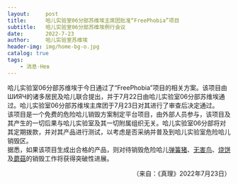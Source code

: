```yaml
---
layout:     post
title:      哈儿实验室06分部苏维埃主席团批准“FreePhobia”项目
subtitle:   哈儿实验室06分部苏维埃例行会议
date:       2022-7-23
author:     哈儿实验室苏维埃
header-img: img/home-bg-o.jpg
catalog: true
tags:
    - 消息-Нев
---
```


哈儿实验室06分部苏维埃于今日通过了“FreePhobia”项目的相关方案。该项目由ШИЯЧ的诸多居民及哈儿联合提出，并于7月22日由哈儿实验室06分部苏维埃通过。哈儿实验室06分部苏维埃主席团于7月23日对其进行了审查后决定通过。  
该项目是一个免费的危险哈儿销毁方案制定平台项目，由外部人员参与，该项目及其产生的一切后果与哈儿实验室及其一切附属组织无关。哈儿实验室06分部将对其定期拨款，并对其产品进行测试，以考虑是否采纳并普及到哈儿实验室危险哈儿销毁区。  
据悉，如果该项目生成出合格的产品，则对待销毁危险哈儿[弹簧猪](https://hssrgov.github.io/hluhd/index.html?haer=76)、[无害鸟](https://hssrgov.github.io/hluhd/index.html?haer=77)、[烧饼](https://hssrgov.github.io/hluhd/index.html?haer=79)及[蘑菇](https://hssrgov.github.io/hluhd/index.html?haer=80)的销毁工作将获得突破性进展。  
<div style="text-align: right">（来自：《真理》2022年7月23日）</div>